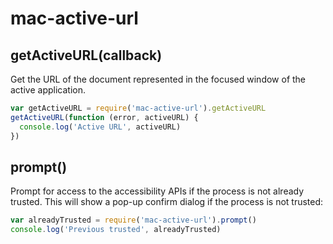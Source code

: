 # mac-active-url

## getActiveURL(callback)

Get the URL of the document represented in the focused window of the active
application.


```js
var getActiveURL = require('mac-active-url').getActiveURL
getActiveURL(function (error, activeURL) {
  console.log('Active URL', activeURL)
})
```

## prompt()

Prompt for access to the accessibility APIs if the process is not already
trusted. This will show a pop-up confirm dialog if the process is not trusted:

```js
var alreadyTrusted = require('mac-active-url').prompt()
console.log('Previous trusted', alreadyTrusted)
```
